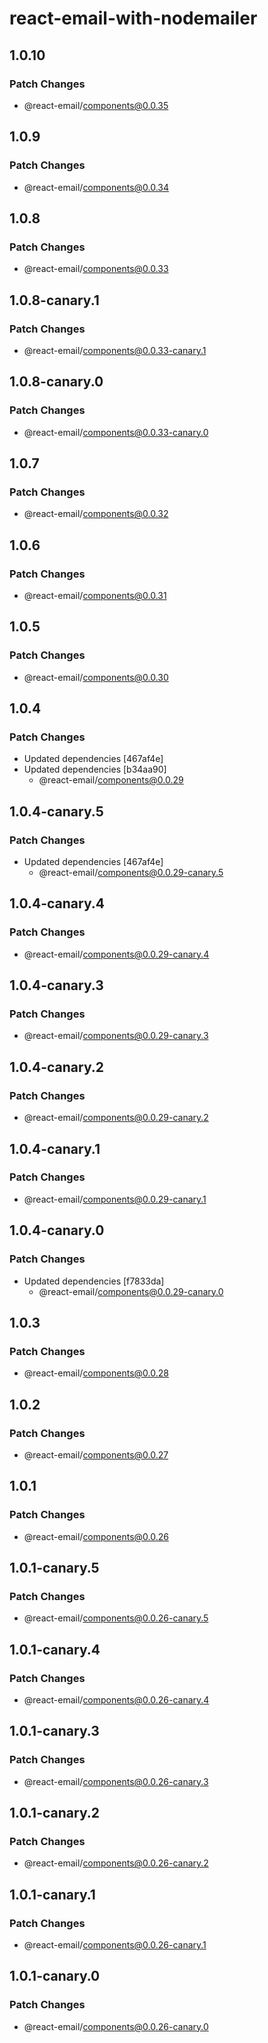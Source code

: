 # react-email-with-nodemailer

## 1.0.10

### Patch Changes

- @react-email/components@0.0.35

## 1.0.9

### Patch Changes

- @react-email/components@0.0.34

## 1.0.8

### Patch Changes

- @react-email/components@0.0.33

## 1.0.8-canary.1

### Patch Changes

- @react-email/components@0.0.33-canary.1

## 1.0.8-canary.0

### Patch Changes

- @react-email/components@0.0.33-canary.0

## 1.0.7

### Patch Changes

- @react-email/components@0.0.32

## 1.0.6

### Patch Changes

- @react-email/components@0.0.31

## 1.0.5

### Patch Changes

- @react-email/components@0.0.30

## 1.0.4

### Patch Changes

- Updated dependencies [467af4e]
- Updated dependencies [b34aa90]
  - @react-email/components@0.0.29

## 1.0.4-canary.5

### Patch Changes

- Updated dependencies [467af4e]
  - @react-email/components@0.0.29-canary.5

## 1.0.4-canary.4

### Patch Changes

- @react-email/components@0.0.29-canary.4

## 1.0.4-canary.3

### Patch Changes

- @react-email/components@0.0.29-canary.3

## 1.0.4-canary.2

### Patch Changes

- @react-email/components@0.0.29-canary.2

## 1.0.4-canary.1

### Patch Changes

- @react-email/components@0.0.29-canary.1

## 1.0.4-canary.0

### Patch Changes

- Updated dependencies [f7833da]
  - @react-email/components@0.0.29-canary.0

## 1.0.3

### Patch Changes

- @react-email/components@0.0.28

## 1.0.2

### Patch Changes

- @react-email/components@0.0.27

## 1.0.1

### Patch Changes

- @react-email/components@0.0.26

## 1.0.1-canary.5

### Patch Changes

- @react-email/components@0.0.26-canary.5

## 1.0.1-canary.4

### Patch Changes

- @react-email/components@0.0.26-canary.4

## 1.0.1-canary.3

### Patch Changes

- @react-email/components@0.0.26-canary.3

## 1.0.1-canary.2

### Patch Changes

- @react-email/components@0.0.26-canary.2

## 1.0.1-canary.1

### Patch Changes

- @react-email/components@0.0.26-canary.1

## 1.0.1-canary.0

### Patch Changes

- @react-email/components@0.0.26-canary.0
